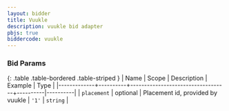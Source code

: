 ```yaml
---
layout: bidder
title: Vuukle
description: vuukle bid adapter
pbjs: true
biddercode: vuukle
---
```


### Bid Params

{: .table .table-bordered .table-striped }
| Name        | Scope    | Description                       | Example  | Type     |
|-------------+----------+-----------------------------------+----------|----------|
| `placement` | optional | Placement id, provided by vuukle  | `'1'`    | `string` |
